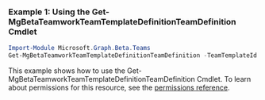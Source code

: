 ### Example 1: Using the Get-MgBetaTeamworkTeamTemplateDefinitionTeamDefinition Cmdlet
```powershell
Import-Module Microsoft.Graph.Beta.Teams
Get-MgBetaTeamworkTeamTemplateDefinitionTeamDefinition -TeamTemplateId $teamTemplateId -TeamTemplateDefinitionId $teamTemplateDefinitionId
```
This example shows how to use the Get-MgBetaTeamworkTeamTemplateDefinitionTeamDefinition Cmdlet.
To learn about permissions for this resource, see the [permissions reference](/graph/permissions-reference).
